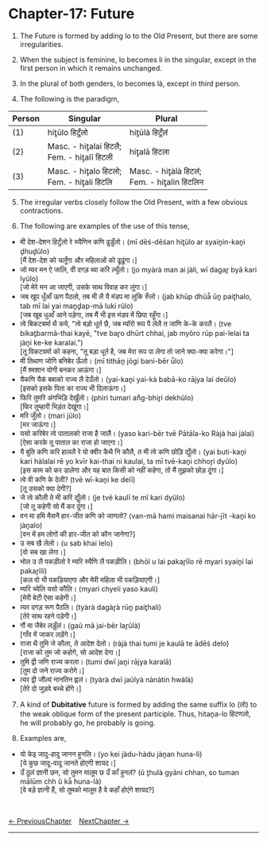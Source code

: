 # Chapter-17: Future

1.	The Future is formed by adding lo to the Old Present, but there are some irregularities.

2.	When the subject is feminine, lo becomes li in the singular, except in the first person in which it remains unchanged.

3.	In the plural of both genders, lo becomes là, except in third person.

4.	The following is the paradigm,

| Person | Singular | Plural |
| ------------- | ------------- | ------------- |
| (1) | hit̥ũlo हिटुँलो | hit̥ũlà हिटुँलऺ |
| (2) | Masc. - hit̥alai हिटलै; <br>Fem. - hit̥alī हिटली | hit̥alā हिटला |
| (3) | Masc. - hit̥alo हिटलो; <br>Fem. - hit̥ali हिटलि | Masc. - hit̥àlà हिटलऺ; <br>Fem. - hit̥alin हिटलिन |

5.	The irregular verbs closely follow the Old Present, with a few obvious contractions.

6.	The following are examples of the use of this tense,
   - मी देश-देशन हिटुँलो रे स्यैणिन कणि ढुडुँलो। (mī dēś-dēśan hit̥ũlo ar syain̥in-kan̥i d̥hud̥ũlo)<br>
   [मैं देश-देश को चलूँगा और महिलाओं को ढूढूंगा।]
   - जो म्यर मन ऐ जालि, वी दगड़ ब्या करि ल्युँलो। (jo myàrà man ai jàli, wī dagar̥ byā kari lyũlo)<br>
   [जो मेरे मन आ जाएगी, उसके साथ विवाह कर लूंगा।]
   - जब खूप धुँआँ ऊण पैठलो, तब मी लै यै मंडप मा लुकि रुँलो। (jab khūp dhũā̃ ūn̥ pait̥halo, tab mī lai yai man̥d̥ap-mā luki rũlo)<br>
   [जब खूब धुआँ आने पड़ेगा, तब मैं भी इस मंडप में छिपा रहूँगा।]
   - त्वे बिकटबर्मा थै कये, "त्वे बड़ो धूर्त छै, जब म्यॉरो रूप पै लेलै त जाणि के-के करलै। (tve bikat̥barmā-thai kayē, "tve bar̥o dhūrt chhai, jab myŏro rūp pai-lelai ta jàn̥i ke-ke karalai.")<br>
   [तू विकटवर्मा को कहना, "तू बड़ा धूर्त है, जब मेरा रूप पा लेगा तो जाने क्या-क्या करेगा।"]
   - मी तिथाण जोगि बनिबेर ऊँलो। (mī tithān̥ jōgi bani-bēr ū̃lo)<br>
   [मैं श्मशान योगी बनकर आऊंगा।]
   - यैकणि यैकऺ बबाको राज्य लै देउँलो। (yai-kan̥i yai-kà babā-ko rājya lai deũlo)<br>
   [इसको इसके पिता का राज्य भी दिलाऊंगा।]
   - फिरि तुमरि अंगभिड़ि देखुँलो। (phiri tumari an̊g-bhir̥i dekhũlo)<br>
   [फिर तुम्हारी भिड़ंत देखूंगा।]
   - मरि जुँलो। (mari jũlo)<br>
   [मर जाऊंगा।]
   - यसो करिबेर त्वे पातालको राजा है जालै। (yaso kari-bēr tvē Pātāla-ko Ràjà hai jàlai)<br>
   [ऐसा करके तू पाताल का राजा हो जाएगा।]
   - यै बुति कणि करि हाललै रे यो क्वीर कैथै नि कौलै, त मी त्वे कणि छोड़ि द्युँलो। (yai buti-kan̥i kari hàlalai rē yo kvīr kai-thai ni kaulai, ta mī tvē-kan̥i chhor̥i dyũlo)<br>
   [इस काम को कर डालेगा और यह बात किसी को नहीं कहेगा, तो मैं तुझको छोड़ दूंगा।]
   - त्वे वी कणि के देली? (tvē wī-kan̥i ke delī)<br>
   [तू उसको क्या देगी?]
   - जे त्वे कौली ते मी करि द्युँलो। (je tvē kaulī te mī kari dyũlo)<br>
   [जो तू कहेगी सो मैं कर दूंगा।]
   - वन मा हमि मैसनै हार-जीत कणि को जाणलो? (van-mā hami maisanai hār-jīt -kan̥i ko jàn̥alo)<br>
   [वन में हम लोगों की हार-जीत को कौन जानेगा?]
   - उ सब खै लेलो। (u sab khai lelo)<br>
   [वो सब खा लेगा।]
   - भोल उ लै पकड़ीलो रे म्यरि स्यैणि लै पकड़ीलि। (bhōl u lai pakar̥īlo rē myari syain̥i lai pakar̥īli)<br>
   [कल वो भी पकड़ियाएगा और मेरी महिला भी पकड़ियाएगी।]
   - म्यरि च्येलि यसो कौलि। (myari chyeli yaso kauli)<br>
   [मेरी बेटी ऐसा कहेगी।]
   - त्यर दगड़ रूण पैठलि। (tyàrà dagàr̥à rūn̥ pait̥hali)<br>
   [तेरे साथ रहने पड़ेगी।]
   - गौं मा जैबेर लड़ुँलऺ। (gaũ mā jai-bēr lar̥ũlà)<br>
   [गाँव में जाकर लड़ेंगे।]
   - राजा थै तुमि जे कौला, ते आदेश देलो। (ràjà thai tumi je kaulā te ādēś delo)<br>
   [राजा को तुम जो कहोगे, सो आदेश देगा।]
   - तुमि द्वी जणि राज्य करला। (tumi dwī jan̥i rājya karalā)<br>
   [तुम दो जने राज्य करोगे।]
   - त्यर द्वी जौंल्यऺ नानतिन ह्वलऺ। (tyàrà dwī jaũlyà nànàtin hwàlà)<br>
   [तेरे दो जुड़वे बच्चे होंगे।]

7.	A kind of **Dubitative** future is formed by adding the same suffix lo (लो) to the weak oblique form of the present participle. Thus, hitan̥a-lo हिटणलो, he will probably go, he probably is going.

8.	Examples are,
   - यो केइ जादु-हादु जानन हुनलि। (yo kei jàdu-hàdu jàn̥an huna-li)<br>
   [ये कुछ जादू-वादू जानते होएगी शायद।]
   - उँ ठुलऺ ज्ञानी छन, सो तुमन मालूम छ उँ काँ हुनलऺ? (ũ t̥hulà gyāni chhan, so tuman mālūm chh ũ kā̃ huna-là)<br>
   [वे बड़े ज्ञानी हैं, सो तुमको मालूम है वे कहाँ होएंगे शायद?]

<br>

[<- PreviousChapter](/major/16_Imperative.md) &ensp; [NextChapter ->](https://pages.github.com/)

---